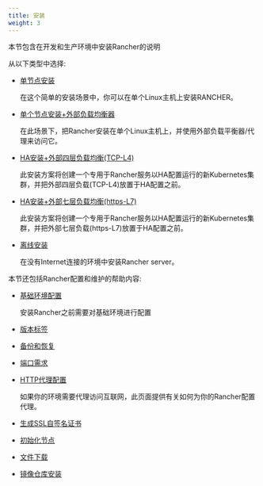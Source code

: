 ```yaml
---
title: 安装
weight: 3
---
```


本节包含在开发和生产环境中安装Rancher的说明

从以下类型中选择:

- [单节点安装](/docs/rancher/v2.x/cn/installation/server-installation/single-node-install)

    在这个简单的安装场景中，你可以在单个Linux主机上安装RANCHER。

- [单个节点安装+外部负载均衡器](/docs/rancher/v2.x/cn/installation/server-installation/single-node-install-external-lb/)

    在此场景下，把Rancher安装在单个Linux主机上，并使用外部负载平衡器/代理来访问它。

- [HA安装+外部四层负载均衡(TCP-L4)](/docs/rancher/v2.x/cn/installation/server-installation/ha-install-external-lb/tcp-l4/)

    此安装方案将创建一个专用于Rancher服务以HA配置运行的新Kubernetes集群，并把外部四层负载(TCP-L4)放置于HA配置之前。

- [HA安装+外部七层负载均衡(https-L7)](/docs/rancher/v2.x/cn/installation/server-installation/ha-install-external-lb/https-l7/)

    此安装方案将创建一个专用于Rancher服务以HA配置运行的新Kubernetes集群，并把外部七层负载(https-L7)放置于HA配置之前。

- [离线安装](/docs/rancher/v2.x/cn/installation/server-installation/air-gap-installation/)

    在没有Internet连接的环境中安装Rancher server。

本节还包括Rancher配置和维护的帮助内容:

- [基础环境配置](/docs/rancher/v2.x/cn/installation/basic-environment-configuration/)

    安装Rancher之前需要对基础环境进行配置

- [版本标签](/docs/rancher/v2.x/cn/installation/server-tags/)

- [备份和恢复](/docs/rancher/v2.x/cn/backups-and-restoration/)

- [端口需求](/docs/rancher/v2.x/cn/installation/references/)

- [HTTP代理配置](/docs/rancher/v2.x/cn/installation/proxy-configuration/)

    如果你的环境需要代理访问互联网，此页面提供有关如何为你的Rancher配置代理。

- [生成SSL自签名证书](/docs/rancher/v2.x/cn/installation/self-signed-ssl/)

- [初始化节点](/docs/rancher/v2.x/cn/installation/remove-rancher/)

- [文件下载](/docs/rancher/v2.x/cn/installation/download/)

- [镜像仓库安装](/docs/rancher/v2.x/cn/installation/registry/)